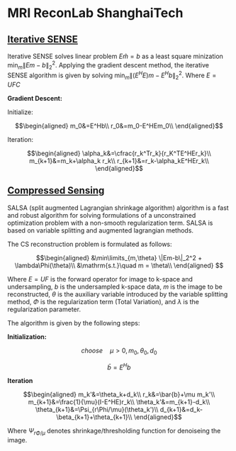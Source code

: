 # MRI ReconLab ShanghaiTech

## [Iterative SENSE](IterativeSENSE.ipynb)

Iterative SENSE solves linear problem $E\hat{m}=b$ as a least square minization $\min_m\|Em-b\|_2^2$. Applying the gradient descent method, the iterative SENSE algorithm is given by solving $\min_m\|(E^HE)m-E^Hb\|_2^2$. Where $E=UFC$

**Gradient Descent:**

Initialize:

$$\begin{aligned}
m_0&=E^Hb\\
r_0&=m_0-E^HEm_0\\
\end{aligned}$$

Iteration:

$$\begin{aligned}
\alpha_k&=\cfrac{r_k^Tr_k}{r_K^TE^HEr_k}\\
m_{k+1}&=m_k+\alpha_k r_k\\
r_{k+1}&=r_k-\alpha_kE^HEr_k\\
\end{aligned}$$

## [Compressed Sensing](CompressedSensing.ipynb)

SALSA (split augmented Lagrangian shrinkage algorithm) algorithm is a fast and robust algorithm for solving formulations of a unconstrained optimization problem with a non-smooth regularization term. SALSA is based on variable splitting and augmented lagrangian methods.
 
The CS reconstruction problem is formulated as follows:

$$\begin{aligned}
&\min\limits_{m,\theta} \|Em-b\|_2^2 + \lambda\Phi(\theta)\\
&\mathrm{s.t.}\quad m = \theta\\
\end{aligned} $$

Where $E=UF$ is the forward operator for image to k-space and undersampling, $b$ is the undersampled k-space data, $m$ is the image to be reconstructed, $\theta$ is the auxiliary variable introduced by the variable splitting method, $\Phi$ is the regularization term (Total Variation), and $\lambda$ is the regularization parameter.

The algorithm is given by the following steps:

**Initialization:**

$$\textit{choose}\quad \mu>0, m_0, \theta_0, d_0$$

$$\bar{b} = E^Hb$$

**Iteration**

$$\begin{aligned}
m_k'&=\theta_k+d_k\\
r_k&=\bar{b}+\mu m_k'\\
m_{k+1}&=\frac{1}{\mu}(I-E^HE)r_k\\
\theta_k'&=m_{k+1}-d_k\\
\theta_{k+1}&=\Psi_{r\Phi/\mu}(\theta_k')\\
d_{k+1}&=d_k-\beta_{k+1}+\theta_{k+1}\\
\end{aligned}$$

Where $\Psi_{r\Phi/\mu}$ denotes shrinkage/thresholding function for denoiseing the image.
